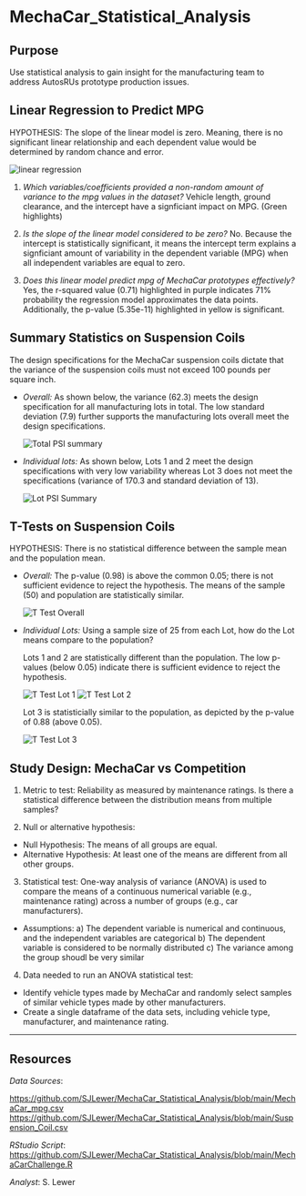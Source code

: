 # MechaCar_Statistical_Analysis

## Purpose
Use statistical analysis to gain insight for the manufacturing team to address AutosRUs prototype production issues.

## Linear Regression to Predict MPG
HYPOTHESIS: The slope of the linear model is zero.  Meaning, there is no significant linear relationship and each dependent value would be determined by random chance and error.

  ![linear regression](https://user-images.githubusercontent.com/90986041/147829110-e48d3283-5b9f-4d6b-8e0e-a5426c1d25da.png)

1. _Which variables/coefficients provided a non-random amount of variance to the mpg values in the dataset?_ Vehicle length, ground clearance, and the intercept have a signficiant impact on MPG. (Green highlights)

2. _Is the slope of the linear model considered to be zero?_ No. Because the intercept is statistically significant, it means the intercept term explains a signficiant amount of variability in the dependent variable (MPG) when all independent variables are equal to zero.

3. _Does this linear model predict mpg of MechaCar prototypes effectively?_ Yes, the r-squared value (0.71) highlighted in purple indicates 71% probability the regression model approximates the data points. Additionally, the p-value (5.35e-11) highlighted in yellow is significant.

## Summary Statistics on Suspension Coils

The design specifications for the MechaCar suspension coils dictate that the variance of the suspension coils must not exceed 100 pounds per square inch. 

* _Overall:_  As shown below, the variance (62.3) meets the design specification for all manufacturing lots in total. The low standard deviation (7.9) further supports the manufacturing lots overall meet the design specifications.

  ![Total PSI summary](https://user-images.githubusercontent.com/90986041/147831873-7a9e2bef-d7fd-4c19-8821-ccb4f8577f97.png)

* _Individual lots:_  As shown below, Lots 1 and 2 meet the design specifications with very low variability whereas Lot 3 does not meet the specifications (variance of 170.3 and standard deviation of 13).

  ![Lot PSI Summary](https://user-images.githubusercontent.com/90986041/147831966-10fc9ec8-92ea-4d39-8d1e-69fa25a742b7.png)

## T-Tests on Suspension Coils
HYPOTHESIS:  There is no statistical difference between the sample mean and the population mean.

* _Overall:_ The p-value (0.98) is above the common 0.05; there is not sufficient evidence to reject the hypothesis.  The means of the sample (50) and population are statistically similar.

  ![T Test Overall](https://user-images.githubusercontent.com/90986041/147833457-c11caf2e-2e15-4af9-8806-6218755c2f98.png)

* _Individual Lots:_ Using a sample size of 25 from each Lot, how do the Lot means compare to the population?

  Lots 1 and 2 are statistically different than the population.  The low p-values (below 0.05) indicate there is sufficient evidence to reject the hypothesis. 

  ![T Test Lot 1](https://user-images.githubusercontent.com/90986041/147834368-ebbc1b7a-f01d-42c0-83ee-6e44b1e6dec8.png)
  ![T Test Lot 2](https://user-images.githubusercontent.com/90986041/147834370-ee9bfc5e-4403-4a38-90a4-59c78b3d4fd0.png)

  Lot 3 is statisticially similar to the population, as depicted by the p-value of 0.88 (above 0.05). 

  ![T Test Lot 3](https://user-images.githubusercontent.com/90986041/147834615-1772dc64-22a2-42c3-b2ae-9cd8e9ca4e63.png)

## Study Design: MechaCar vs Competition

1. Metric to test: Reliability as measured by maintenance ratings.  Is there a statistical difference between the distribution means from multiple samples?

2. Null or alternative hypothesis:
* Null Hypothesis: The means of all groups are equal.
* Alternative Hypothesis:  At least one of the means are different from all other groups.
 
3. Statistical test:  One-way analysis of variance (ANOVA) is used to compare the means of a continuous numerical variable (e.g., maintenance rating) across a number of groups (e.g., car manufacturers).

* Assumptions:
  a) The dependent variable is numerical and continuous, and the independent variables are categorical
  b) The dependent variable is considered to be normally distributed
  c) The variance among the group shoudl be very similar

4. Data needed to run an ANOVA statistical test:
* Identify vehicle types made by MechaCar and randomly select samples of similar vehicle types made by other manufacturers.
* Create a single dataframe of the data sets, including vehicle type, manufacturer, and maintenance rating.
 
___
## Resources
_Data Sources_:

https://github.com/SJLewer/MechaCar_Statistical_Analysis/blob/main/MechaCar_mpg.csv
https://github.com/SJLewer/MechaCar_Statistical_Analysis/blob/main/Suspension_Coil.csv

_RStudio Script_: https://github.com/SJLewer/MechaCar_Statistical_Analysis/blob/main/MechaCarChallenge.R

_Analyst_: S. Lewer
